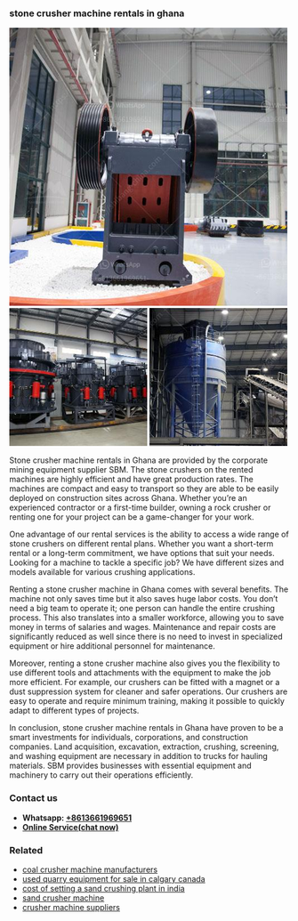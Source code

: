 <h3>stone crusher machine rentals in ghana</h3><img src='1706754237.jpg' alt=''><p>Stone crusher machine rentals in Ghana are provided by the corporate mining equipment supplier SBM. The stone crushers on the rented machines are highly efficient and have great production rates. The machines are compact and easy to transport so they are able to be easily deployed on construction sites across Ghana. Whether you’re an experienced contractor or a first-time builder, owning a rock crusher or renting one for your project can be a game-changer for your work.</p><p>One advantage of our rental services is the ability to access a wide range of stone crushers on different rental plans. Whether you want a short-term rental or a long-term commitment, we have options that suit your needs. Looking for a machine to tackle a specific job? We have different sizes and models available for various crushing applications.</p><p>Renting a stone crusher machine in Ghana comes with several benefits. The machine not only saves time but it also saves huge labor costs. You don’t need a big team to operate it; one person can handle the entire crushing process. This also translates into a smaller workforce, allowing you to save money in terms of salaries and wages. Maintenance and repair costs are significantly reduced as well since there is no need to invest in specialized equipment or hire additional personnel for maintenance.</p><p>Moreover, renting a stone crusher machine also gives you the flexibility to use different tools and attachments with the equipment to make the job more efficient. For example, our crushers can be fitted with a magnet or a dust suppression system for cleaner and safer operations. Our crushers are easy to operate and require minimum training, making it possible to quickly adapt to different types of projects.</p><p>In conclusion, stone crusher machine rentals in Ghana have proven to be a smart investments for individuals, corporations, and construction companies. Land acquisition, excavation, extraction, crushing, screening, and washing equipment are necessary in addition to trucks for hauling materials. SBM provides businesses with essential equipment and machinery to carry out their operations efficiently.</p><h3>Contact us</h3><ul><li><strong>Whatsapp:&nbsp;<a href="https://wa.me/8613661969651">+8613661969651</a></strong></li><li><a href="https://swt.shibang-china.com/?git&amp;zhl&amp;stone crusher machine rentals in ghana"><strong>Online Service(chat now)</strong></a></li></ul><h3>Related</h3><ul><li><a href='coal crusher machine manufacturers.md'>coal crusher machine manufacturers</a></li><li><a href='used quarry equipment for sale in calgary canada.md'>used quarry equipment for sale in calgary canada</a></li><li><a href='cost of setting a sand crushing plant in india.md'>cost of setting a sand crushing plant in india</a></li><li><a href='sand crusher machine.md'>sand crusher machine</a></li><li><a href='crusher machine suppliers.md'>crusher machine suppliers</a></li></ul>